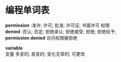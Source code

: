 
# 编程单词表


**permission**
:准许; 许可; 批准; 许可证; 书面许可
权限
<br>
**denied**
:否认; 否定; 拒绝承认; 拒绝接受; 拒绝; 拒绝给予;
<br>
**permission denied**   访问权限被拒绝

**variable**  
变量   多变的;   易变的;   变化无常的;   可更改
<br>